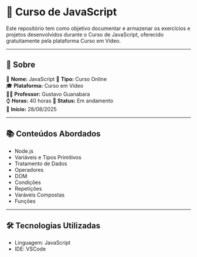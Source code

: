 # 🧠 Curso de JavaScript

Este repositório tem como objetivo documentar e armazenar os exercícios e projetos desenvolvidos durante o Curso de JavaScript, oferecido gratuitamente pela plataforma Curso em Vídeo.

---

## 📘 Sobre

📌 **Nome:** JavaScript
🏫 **Tipo:** Curso Online  
🎓 **Plataforma:** Curso em Vídeo  
👨‍🏫 **Professor:** Gustavo Guanabara  
⌚ **Horas:** 40 horas
🎯 **Status:** Em andamento  
📅 **Início:** 28/08/2025  

---

## 📚 Conteúdos Abordados

- Node.js
- Variáveis e Tipos Primitivos
- Tratamento de Dados
- Operadores
- DOM
- Condições
- Repetições
- Varáveis Compostas
- Funções

---

## 🛠️ Tecnologias Utilizadas

- Linguagem: JavaScript
- IDE: VSCode